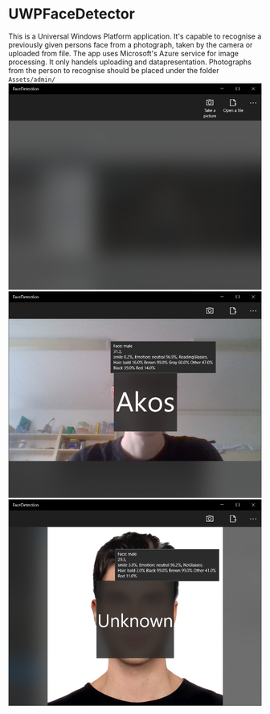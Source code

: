 # UWPFaceDetector
This is a Universal Windows Platform application. It's capable to recognise a previously given persons face from a photograph, taken by the camera or uploaded from file. The app uses Microsoft's Azure service for image processing. It only handels uploading and datapresentation. Photographs from the person to recognise should be placed under the folder `Assets/admin/`
![Startup](DocImages/startup.png)
![Preson recognised](DocImages/result.png)
![Preson unrecognised](DocImages/result_unkown.png)
